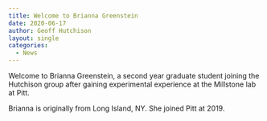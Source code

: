 ```yaml
---
title: Welcome to Brianna Greenstein
date: 2020-06-17
author: Geoff Hutchison
layout: single
categories:
  - News
---
```


Welcome to Brianna Greenstein, a second year graduate student joining the Hutchison group after gaining experimental experience at the Millstone lab at Pitt.

Brianna is originally from Long Island, NY. She joined Pitt at 2019.